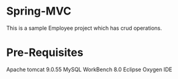 # Spring-MVC
This is a sample Employee project which has crud operations.
# Pre-Requisites
Apache tomcat 9.0.55
MySQL WorkBench 8.0
Eclipse Oxygen IDE
